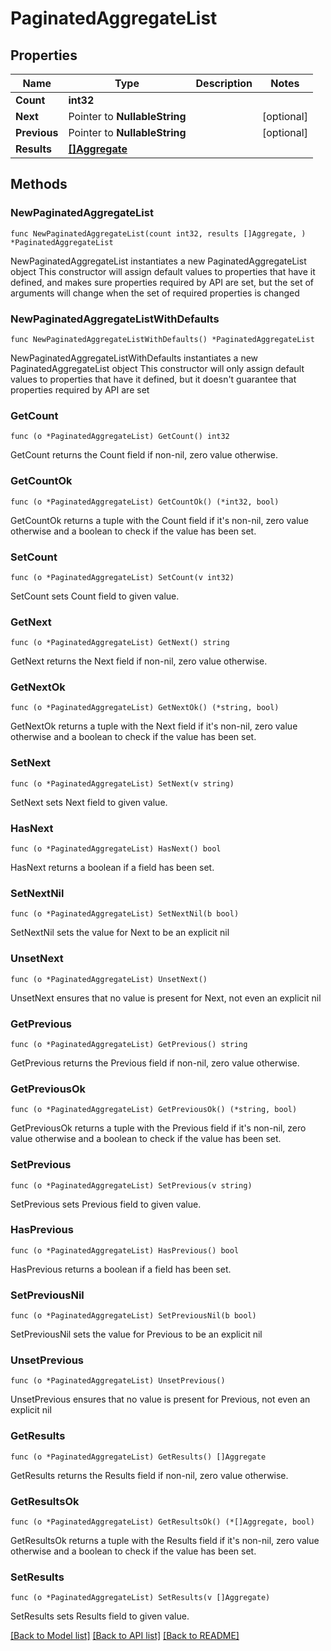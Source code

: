 # PaginatedAggregateList

## Properties

Name | Type | Description | Notes
------------ | ------------- | ------------- | -------------
**Count** | **int32** |  | 
**Next** | Pointer to **NullableString** |  | [optional] 
**Previous** | Pointer to **NullableString** |  | [optional] 
**Results** | [**[]Aggregate**](Aggregate.md) |  | 

## Methods

### NewPaginatedAggregateList

`func NewPaginatedAggregateList(count int32, results []Aggregate, ) *PaginatedAggregateList`

NewPaginatedAggregateList instantiates a new PaginatedAggregateList object
This constructor will assign default values to properties that have it defined,
and makes sure properties required by API are set, but the set of arguments
will change when the set of required properties is changed

### NewPaginatedAggregateListWithDefaults

`func NewPaginatedAggregateListWithDefaults() *PaginatedAggregateList`

NewPaginatedAggregateListWithDefaults instantiates a new PaginatedAggregateList object
This constructor will only assign default values to properties that have it defined,
but it doesn't guarantee that properties required by API are set

### GetCount

`func (o *PaginatedAggregateList) GetCount() int32`

GetCount returns the Count field if non-nil, zero value otherwise.

### GetCountOk

`func (o *PaginatedAggregateList) GetCountOk() (*int32, bool)`

GetCountOk returns a tuple with the Count field if it's non-nil, zero value otherwise
and a boolean to check if the value has been set.

### SetCount

`func (o *PaginatedAggregateList) SetCount(v int32)`

SetCount sets Count field to given value.


### GetNext

`func (o *PaginatedAggregateList) GetNext() string`

GetNext returns the Next field if non-nil, zero value otherwise.

### GetNextOk

`func (o *PaginatedAggregateList) GetNextOk() (*string, bool)`

GetNextOk returns a tuple with the Next field if it's non-nil, zero value otherwise
and a boolean to check if the value has been set.

### SetNext

`func (o *PaginatedAggregateList) SetNext(v string)`

SetNext sets Next field to given value.

### HasNext

`func (o *PaginatedAggregateList) HasNext() bool`

HasNext returns a boolean if a field has been set.

### SetNextNil

`func (o *PaginatedAggregateList) SetNextNil(b bool)`

 SetNextNil sets the value for Next to be an explicit nil

### UnsetNext
`func (o *PaginatedAggregateList) UnsetNext()`

UnsetNext ensures that no value is present for Next, not even an explicit nil
### GetPrevious

`func (o *PaginatedAggregateList) GetPrevious() string`

GetPrevious returns the Previous field if non-nil, zero value otherwise.

### GetPreviousOk

`func (o *PaginatedAggregateList) GetPreviousOk() (*string, bool)`

GetPreviousOk returns a tuple with the Previous field if it's non-nil, zero value otherwise
and a boolean to check if the value has been set.

### SetPrevious

`func (o *PaginatedAggregateList) SetPrevious(v string)`

SetPrevious sets Previous field to given value.

### HasPrevious

`func (o *PaginatedAggregateList) HasPrevious() bool`

HasPrevious returns a boolean if a field has been set.

### SetPreviousNil

`func (o *PaginatedAggregateList) SetPreviousNil(b bool)`

 SetPreviousNil sets the value for Previous to be an explicit nil

### UnsetPrevious
`func (o *PaginatedAggregateList) UnsetPrevious()`

UnsetPrevious ensures that no value is present for Previous, not even an explicit nil
### GetResults

`func (o *PaginatedAggregateList) GetResults() []Aggregate`

GetResults returns the Results field if non-nil, zero value otherwise.

### GetResultsOk

`func (o *PaginatedAggregateList) GetResultsOk() (*[]Aggregate, bool)`

GetResultsOk returns a tuple with the Results field if it's non-nil, zero value otherwise
and a boolean to check if the value has been set.

### SetResults

`func (o *PaginatedAggregateList) SetResults(v []Aggregate)`

SetResults sets Results field to given value.



[[Back to Model list]](../README.md#documentation-for-models) [[Back to API list]](../README.md#documentation-for-api-endpoints) [[Back to README]](../README.md)


